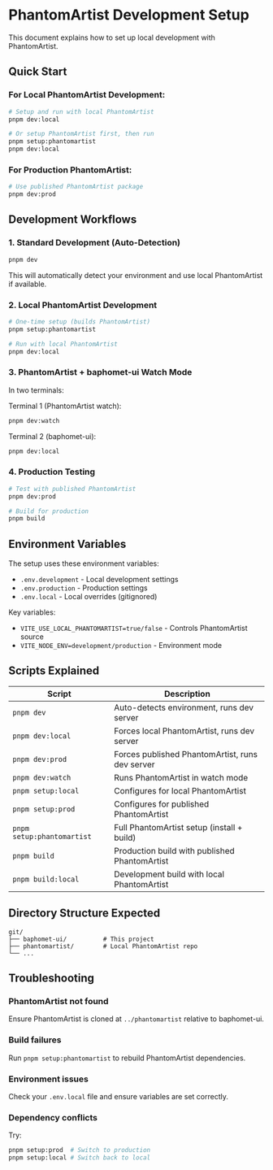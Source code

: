 # PhantomArtist Development Setup

This document explains how to set up local development with PhantomArtist.

## Quick Start

### For Local PhantomArtist Development:

```bash
# Setup and run with local PhantomArtist
pnpm dev:local

# Or setup PhantomArtist first, then run
pnpm setup:phantomartist
pnpm dev:local
```

### For Production PhantomArtist:

```bash
# Use published PhantomArtist package
pnpm dev:prod
```

## Development Workflows

### 1. Standard Development (Auto-Detection)

```bash
pnpm dev
```

This will automatically detect your environment and use local PhantomArtist if available.

### 2. Local PhantomArtist Development

```bash
# One-time setup (builds PhantomArtist)
pnpm setup:phantomartist

# Run with local PhantomArtist
pnpm dev:local
```

### 3. PhantomArtist + baphomet-ui Watch Mode

In two terminals:

Terminal 1 (PhantomArtist watch):

```bash
pnpm dev:watch
```

Terminal 2 (baphomet-ui):

```bash
pnpm dev:local
```

### 4. Production Testing

```bash
# Test with published PhantomArtist
pnpm dev:prod

# Build for production
pnpm build
```

## Environment Variables

The setup uses these environment variables:

- `.env.development` - Local development settings
- `.env.production` - Production settings
- `.env.local` - Local overrides (gitignored)

Key variables:

- `VITE_USE_LOCAL_PHANTOMARTIST=true/false` - Controls PhantomArtist source
- `VITE_NODE_ENV=development/production` - Environment mode

## Scripts Explained

| Script                     | Description                                     |
| -------------------------- | ----------------------------------------------- |
| `pnpm dev`                 | Auto-detects environment, runs dev server       |
| `pnpm dev:local`           | Forces local PhantomArtist, runs dev server     |
| `pnpm dev:prod`            | Forces published PhantomArtist, runs dev server |
| `pnpm dev:watch`           | Runs PhantomArtist in watch mode                |
| `pnpm setup:local`         | Configures for local PhantomArtist              |
| `pnpm setup:prod`          | Configures for published PhantomArtist          |
| `pnpm setup:phantomartist` | Full PhantomArtist setup (install + build)      |
| `pnpm build`               | Production build with published PhantomArtist   |
| `pnpm build:local`         | Development build with local PhantomArtist      |

## Directory Structure Expected

```
git/
├── baphomet-ui/          # This project
├── phantomartist/        # Local PhantomArtist repo
└── ...
```

## Troubleshooting

### PhantomArtist not found

Ensure PhantomArtist is cloned at `../phantomartist` relative to baphomet-ui.

### Build failures

Run `pnpm setup:phantomartist` to rebuild PhantomArtist dependencies.

### Environment issues

Check your `.env.local` file and ensure variables are set correctly.

### Dependency conflicts

Try:

```bash
pnpm setup:prod  # Switch to production
pnpm setup:local # Switch back to local
```
